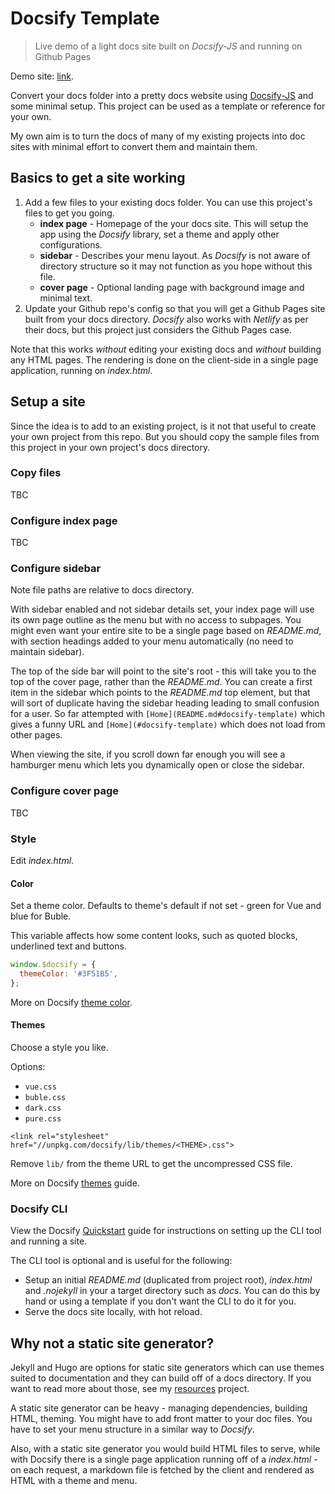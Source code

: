 # Docsify Template
> Live demo of a light docs site built on _Docsify-JS_ and running on Github Pages

Demo site: [link](https://michaelcurrin.github.io/docsify-template/#/).

Convert your docs folder into a pretty docs website using [Docsify-JS](https://docsify.js.org/) and some minimal setup. This project can be used as a template or reference for your own.

My own aim is to turn the docs of many of my existing projects into doc sites with minimal effort to convert them and maintain them.

## Basics to get a site working

1. Add a few files to your existing docs folder. You can use this project's files to get you going.
    - **index page** - Homepage of the your docs site. This will setup the app using the _Docsify_ library, set a theme and apply other configurations.
    - **sidebar** - Describes your menu layout. As _Docsify_ is not aware of directory structure so it may not function as you hope without this file.
    - **cover page** - Optional landing page with background image and minimal text.
2. Update your Github repo's config so that you will get a Github Pages site built from your docs directory. _Docsify_ also works with _Netlify_ as per their docs, but this project just considers the Github Pages case.

Note that this works _without_ editing your existing docs and _without_ building any HTML pages. The rendering is done on the client-side in a single page application, running on _index.html_.

## Setup a site

Since the idea is to add to an existing project, is it not that useful to create your own project from this repo. But you should copy the sample files from this project in your own project's docs directory.

### Copy files

TBC

### Configure index page

TBC

### Configure sidebar

Note file paths are relative to docs directory.

With sidebar enabled and not sidebar details set, your index page will use its own page outline as the menu but with no access to subpages. You might even want your entire site to be a single page based on _README.md_, with section headings added to your menu automatically (no need to maintain sidebar).

The top of the side bar will point to the site's root - this will take you to the top of the cover page, rather than the _README.md_. You can create a first item in the sidebar which points to the _README.md_ top element, but that will sort of duplicate having the sidebar heading leading to small confusion for a user. So far attempted with `[Home](README.md#docsify-template)` which gives a funny URL and `[Home](#docsify-template)` which does not load from other pages.

When viewing the site, if you scroll down far enough you will see a hamburger menu which lets you dynamically open or close the sidebar.

### Configure cover page

TBC

### Style

Edit _index.html_.

#### Color

Set a theme color. Defaults to theme's default if not set - green for Vue and blue for Buble.

This variable affects how some content looks, such as quoted blocks, underlined text and buttons.

```js
window.$docsify = {
  themeColor: '#3F51B5',
};
```

More on Docsify [theme color](https://docsify.js.org/#/configuration?id=themecolor).

#### Themes

Choose a style you like.

Options:

- `vue.css`
- `buble.css`
- `dark.css`
- `pure.css`

`<link rel="stylesheet" href="//unpkg.com/docsify/lib/themes/<THEME>.css">`

Remove `lib/` from the theme URL to get the uncompressed CSS file.

More on Docsify [themes](https://docsify.js.org/#/themes?id=themes) guide.


### Docsify CLI

View the Docsify [Quickstart](https://docsify.js.org/#/quickstart) guide for instructions on setting up the CLI tool and running a site.

The CLI tool is optional and is useful for the following:

- Setup an initial _README.md_ (duplicated from project root), _index.html_ and _.nojekyll_ in your a target directory such as _docs_. You can do this by hand or using a template if you don't want the CLI to do it for you.
- Serve the docs site locally, with hot reload.


## Why not a static site generator?

Jekyll and Hugo are options for static site generators which can use themes suited to documentation and they can build off of a docs directory. If you want to read more about those, see my [resources](https://github.com/MichaelCurrin/static-sites-generator-resources) project.

A static site generator can be heavy - managing dependencies, building HTML, theming. You might have to add front matter to your doc files. You have to set your menu structure in a similar way to _Docsify_.

Also, with a static site generator you would build HTML files to serve, while with Docsify there is a single page application running off of a _index.html_ - on each request, a markdown file is fetched by the client and rendered as HTML with a theme and menu.
